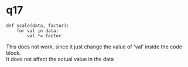 # q17

```
def scale(data, factor):
    for val in data:
        val *= factor
```

This does not work, since it just change the value of 'val' inside the code block.  
It does not affect the actual value in the data